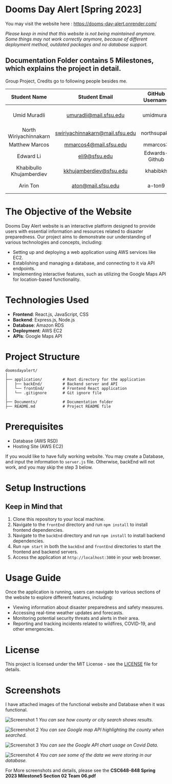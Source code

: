 # Dooms Day Alert [Spring 2023]

You may visit the website here : https://dooms-day-alert.onrender.com/

_Please keep in mind that this website is not being maintained anymore. Some things may not work correctly anymore, because of different deployment method, outdated packages and no database support._

## Documentation Folder contains 5 Milestones, which explains the project in detail.

Group Project, Credits go to following people besides me.

|       Student Name       |          Student Email          | GitHub Username |            Roles             |
| :----------------------: | :-----------------------------: | :-------------: | :--------------------------: |
|       Umid Muradli       |     umuradli@mail.sfsu.edu      |    umidmurad    | Full Stack Member, Team Lead |
|  North Wiriyachinnakarn  | swiriyachinnakarn@mail.sfsu.edu |  northsupakit   |           Back End           |
|      Matthew Marcos      |     mmarcos4@mail.sfsu.edu      |    mmarcos3     |           Back End           |
|        Edward Li         |          eli9@sfsu.edu          | Edwards-Github  |           Back End           |
| Khabibullo Khujamberdiev |     kkhujamberdiev@sfsu.edu     |    khabibkh     |          Front End           |
|         Arin Ton         |       aton@mail.sfsu.edu        |     a-ton9      |     Back End (Database)      |

# The Objective of the Website

Dooms Day Alert website is an interactive platform designed to provide users with essential information and resources related to disaster preparedness. Our project aims to demonstrate our understanding of various technologies and concepts, including:

- Setting up and deploying a web application using AWS services like EC2.
- Establishing and managing a database, and connecting to it via API endpoints.
- Implementing interactive features, such as utilizing the Google Maps API for location-based functionality.

# Technologies Used

- **Frontend**: React.js, JavaScript, CSS
- **Backend**: Express.js, Node.js
- **Database**: Amazon RDS
- **Deployment**: AWS EC2
- **APIs**: Google Maps API

# Project Structure

```
doomsdayalert/
│
├── application/         # Root directory for the application
│   ├── backEnd/         # Backend server and API
│   └── frontEnd/        # Frontend React application
│   └── .gitignore       # Git ignore file
│
├── Documents/           # Documentation folder
├── README.md            # Project README file
```

# Prerequisites

- Database (AWS RSD)
- Hosting Site (AWS EC2)

If you would like to have fully working website. You may create a Database, and input the information to `server.js` file. Otherwise, backEnd will not work, and you may skip the step 3 below.

# Setup Instructions

## Keep in Mind that

1. Clone this repository to your local machine.
2. Navigate to the `frontEnd` directory and run `npm install` to install frontend dependencies.
3. Navigate to the `backEnd` directory and run `npm install` to install backend dependencies.
4. Run `npm start` in both the `backEnd` and `frontEnd` directories to start the frontend and backend servers.
5. Access the application at `http://localhost:3000` in your web browser.

# Usage Guide

Once the application is running, users can navigate to various sections of the website to explore different features, including:

- Viewing information about disaster preparedness and safety measures.
- Accessing real-time weather updates and forecasts.
- Monitoring potential security threats and alerts in their area.
- Reporting and tracking incidents related to wildfires, COVID-19, and other emergencies.

# License

This project is licensed under the MIT License - see the [LICENSE](LICENSE) file for details.

# Screenshots

I have attached images of the functional website and Database when it was functional.

![Screenshot 1](/Documentations/Ex1.png)
_You can see how county or city search shows results._

![Screenshot 2](/Documentations/Ex2.png)
_You can see Google map API highlighting the county when searched._

![Screenshot 3](/Documentations/Ex3.png)
_You can see the Google API chart usage on Covid Data._

![Screenshot 4](/Documentations/DB.png)
_You can see some of the data we were storing in our database._

For More screenshots and details, please see the **CSC648-848 Spring 2023 Milestone5 Section 02 Team 06.pdf**
